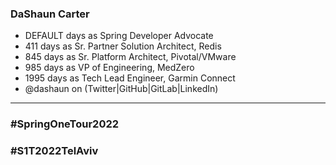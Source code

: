 ### DaShaun Carter

- <span id="the-number-of-days">DEFAULT</span> days as Spring Developer Advocate
- 411 days as Sr. Partner Solution Architect, Redis
- 845 days as Sr. Platform Architect, Pivotal/VMware
- 985 days as VP of Engineering, MedZero
- 1995 days as Tech Lead Engineer, Garmin Connect
- @dashaun on (Twitter|GitHub|GitLab|LinkedIn)

---

### #SpringOneTour2022
### #S1T2022TelAviv
